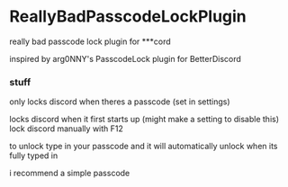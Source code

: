 # ReallyBadPasscodeLockPlugin
really bad passcode lock plugin for ***cord

inspired by arg0NNY's PasscodeLock plugin for BetterDiscord


### stuff

only locks discord when theres a passcode (set in settings)

locks discord when it first starts up (might make a setting to disable this)
lock discord manually with F12

to unlock type in your passcode and it will automatically unlock when its fully typed in

i recommend a simple passcode
